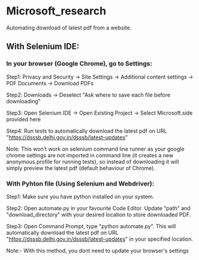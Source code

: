 # Microsoft_research
Automating download of latest pdf from a website.

## With Selenium IDE:

### In your browser (Google Chrome), go to Settings:

Step1: Privacy and Security -> Site Settings -> Additional content settings -> PDF Documents -> Download PDFs

Step2: Downloads -> Deselect "Ask where to save each file before downloading"

Step3: Open Selenium IDE -> Open Existing Project -> Select Microsoft.side provided here

Step4: Run tests to automatically download the latest pdf on URL "https://dsssb.delhi.gov.in/dsssb/latest-updates"

Note: This won't work on selenium command line runner as your google chrome settings are not imported in command line (it creates a new anonymous profile for running  tests), so instead of downloading it will simply preview the latest pdf (default behaviour of Chrome).

### With Pyhton file (Using Selenium and Webdriver):

Step1: Make sure you have python installed on your system.

Step2: Open automate.py in your favourite Code Editor. Update "path" and "download_directory" with your desired location to store downloaded PDF.

Step3: Open Command Prompt, type "python automate.py".
This will automatically download the latest pdf on URL "https://dsssb.delhi.gov.in/dsssb/latest-updates" in your specified location. 

Note:- With this method, you dont need to update your browser's settings

